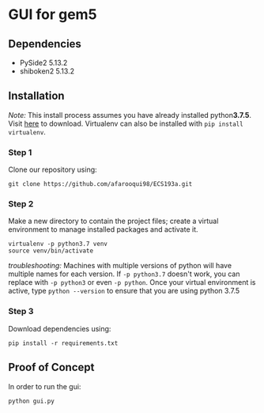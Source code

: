 # GUI for gem5

## Dependencies
* PySide2 5.13.2
* shiboken2 5.13.2


## Installation
*Note:* This install process assumes you have already installed python**3.7.5**. Visit [here](https://www.python.org/downloads/release/python-375/) to download. Virtualenv can also be installed with ```pip install virtualenv```.

### Step 1
Clone our repository using:

    git clone https://github.com/afarooqui98/ECS193a.git

### Step 2
Make a new directory to contain the project files; create a virtual environment to manage installed packages and activate it.

    virtualenv -p python3.7 venv
    source venv/bin/activate



*troubleshooting:* Machines with multiple versions of python will have multiple names for each version. If ```-p python3.7``` doesn't work, you can replace with ```-p python3``` or even ```-p python```. Once your virtual environment is active, type ```python --version``` to ensure that you are using python 3.7.5

### Step 3
Download dependencies using:

    pip install -r requirements.txt

## Proof of Concept
In order to run the gui:

    python gui.py

